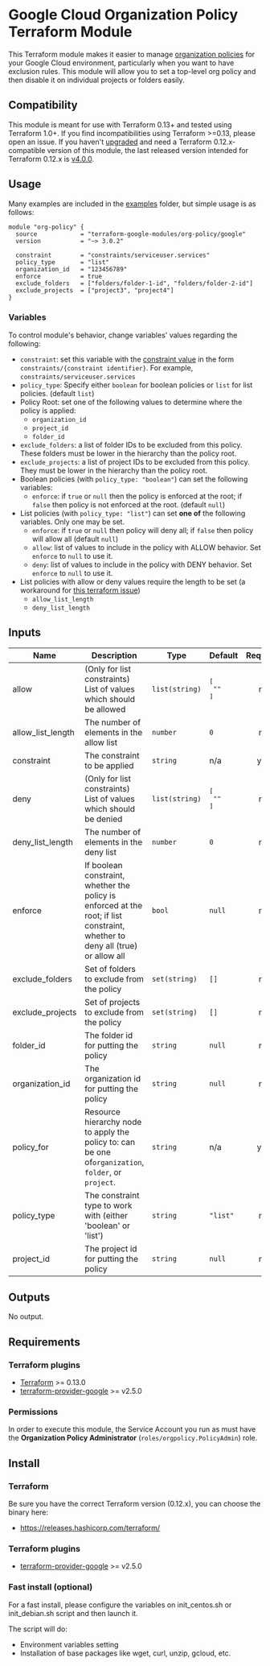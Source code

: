 <!-- trunk-ignore(markdownlint/MD036) -->

<!-- trunk-ignore(markdownlint/MD041) -->

# Google Cloud Organization Policy Terraform Module

This Terraform module makes it easier to manage [organization policies](https://cloud.google.com/resource-manager/docs/organization-policy/overview) for your Google Cloud environment, particularly when you want to have exclusion rules. This module will allow you to set a top-level org policy and then disable it on individual projects or folders easily.

## Compatibility

This module is meant for use with Terraform 0.13+ and tested using Terraform 1.0+. If you find incompatibilities using Terraform >=0.13, please open an issue.
If you haven't
[upgraded](https://www.terraform.io/upgrade-guides/0-13.html) and need a Terraform
0.12.x-compatible version of this module, the last released version
intended for Terraform 0.12.x is [v4.0.0](https://registry.terraform.io/modules/terraform-google-modules/-org-policy/google/v4.0.0).

## Usage

Many examples are included in the [examples](./examples/) folder, but simple usage is as follows:

```hcl
module "org-policy" {
  source            = "terraform-google-modules/org-policy/google"
  version           = "~> 3.0.2"

  constraint        = "constraints/serviceuser.services"
  policy_type       = "list"
  organization_id   = "123456789"
  enforce           = true
  exclude_folders   = ["folders/folder-1-id", "folders/folder-2-id"]
  exclude_projects  = ["project3", "project4"]
}
```

### Variables

To control module's behavior, change variables' values regarding the following:

- `constraint`: set this variable with the [constraint value](https://cloud.google.com/resource-manager/docs/organization-policy/org-policy-constraints#available_constraints) in the form `constraints/{constraint identifier}`. For example, `constraints/serviceuser.services`
- `policy_type`: Specify either `boolean` for boolean policies or `list` for list policies. (default `list`)
- Policy Root: set one of the following values to determine where the policy is applied:
  - `organization_id`
  - `project_id`
  - `folder_id`
- `exclude_folders`: a list of folder IDs to be excluded from this policy. These folders must be lower in the hierarchy than the policy root.
- `exclude_projects`: a list of project IDs to be excluded from this policy. They must be lower in the hierarchy than the policy root.
- Boolean policies (with `policy_type: "boolean"`) can set the following variables:
  - `enforce`: if `true` or `null` then the policy is enforced at the root; if `false` then policy is not enforced at the root. (default `null`)
- List policies (with `policy_type: "list"`) can set **one of** the following variables. Only one may be set.
  - `enforce`: if `true` or `null` then policy will deny all; if `false` then policy will allow all (default `null`)
  - `allow`: list of values to include in the policy with ALLOW behavior. Set `enforce` to `null` to use it.
  - `deny`: list of values to include in the policy with DENY behavior. Set `enforce` to `null` to use it.
- List policies with allow or deny values require the length to be set (a workaround for [this terraform issue](https://github.com/hashicorp/terraform/issues/10857))
  - `allow_list_length`
  - `deny_list_length`

<!-- BEGINNING OF PRE-COMMIT-TERRAFORM DOCS HOOK -->

## Inputs


| Name                | Description                                                                                                                    | Type           | Default                   | Required |
| --------------------- | -------------------------------------------------------------------------------------------------------------------------------- | ---------------- | --------------------------- | :--------: |
| allow               | (Only for list constraints) List of values which should be allowed                                                             | `list(string)` | <pre>[<br>  ""<br>]</pre> |    no    |
| allow\_list\_length | The number of elements in the allow list                                                                                       | `number`       | `0`                       |    no    |
| constraint          | The constraint to be applied                                                                                                   | `string`       | n/a                       |   yes   |
| deny                | (Only for list constraints) List of values which should be denied                                                              | `list(string)` | <pre>[<br>  ""<br>]</pre> |    no    |
| deny\_list\_length  | The number of elements in the deny list                                                                                        | `number`       | `0`                       |    no    |
| enforce             | If boolean constraint, whether the policy is enforced at the root; if list constraint, whether to deny all (true) or allow all | `bool`         | `null`                    |    no    |
| exclude\_folders    | Set of folders to exclude from the policy                                                                                      | `set(string)`  | `[]`                      |    no    |
| exclude\_projects   | Set of projects to exclude from the policy                                                                                     | `set(string)`  | `[]`                      |    no    |
| folder\_id          | The folder id for putting the policy                                                                                           | `string`       | `null`                    |    no    |
| organization\_id    | The organization id for putting the policy                                                                                     | `string`       | `null`                    |    no    |
| policy\_for         | Resource hierarchy node to apply the policy to: can be one of`organization`, `folder`, or `project`.                           | `string`       | n/a                       |   yes   |
| policy\_type        | The constraint type to work with (either 'boolean' or 'list')                                                                  | `string`       | `"list"`                  |    no    |
| project\_id         | The project id for putting the policy                                                                                          | `string`       | `null`                    |    no    |

## Outputs

No output.

<!-- END OF PRE-COMMIT-TERRAFORM DOCS HOOK -->

## Requirements

### Terraform plugins

- [Terraform](https://www.terraform.io/downloads.html) >= 0.13.0
- [terraform-provider-google](https://github.com/terraform-providers/terraform-provider-google) >= v2.5.0

### Permissions

In order to execute this module, the Service Account you run as must have the **Organization Policy Administrator** (`roles/orgpolicy.PolicyAdmin`) role.

## Install

### Terraform

Be sure you have the correct Terraform version (0.12.x), you can choose the binary here:

- https://releases.hashicorp.com/terraform/

### Terraform plugins

- [terraform-provider-google](https://github.com/terraform-providers/terraform-provider-google) >= v2.5.0

### Fast install (optional)

For a fast install, please configure the variables on init_centos.sh  or init_debian.sh script and then launch it.

The script will do:

- Environment variables setting
- Installation of base packages like wget, curl, unzip, gcloud, etc.
